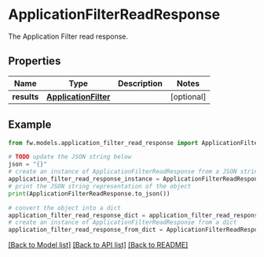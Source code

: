 # ApplicationFilterReadResponse

The Application Filter read response.

## Properties

Name | Type | Description | Notes
------------ | ------------- | ------------- | -------------
**results** | [**ApplicationFilter**](ApplicationFilter.md) |  | [optional] 

## Example

```python
from fw.models.application_filter_read_response import ApplicationFilterReadResponse

# TODO update the JSON string below
json = "{}"
# create an instance of ApplicationFilterReadResponse from a JSON string
application_filter_read_response_instance = ApplicationFilterReadResponse.from_json(json)
# print the JSON string representation of the object
print(ApplicationFilterReadResponse.to_json())

# convert the object into a dict
application_filter_read_response_dict = application_filter_read_response_instance.to_dict()
# create an instance of ApplicationFilterReadResponse from a dict
application_filter_read_response_from_dict = ApplicationFilterReadResponse.from_dict(application_filter_read_response_dict)
```
[[Back to Model list]](../README.md#documentation-for-models) [[Back to API list]](../README.md#documentation-for-api-endpoints) [[Back to README]](../README.md)


